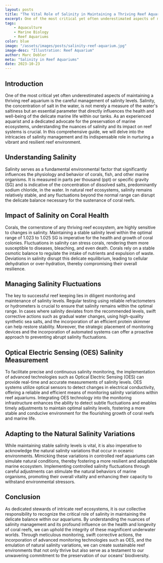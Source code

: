 ```yaml
---
layout: posts
title: "The Vital Role of Salinity in Maintaining a Thriving Reef Aquarium"
excerpt: One of the most critical yet often underestimated aspects of maintaining a thriving reef aquarium is the careful management of salinity levels. Read on to understand the significance of salinity in nurturing a vibrant and resilient reef environment.
tags: 
    - Aquaculture
    - Marine Biology
    - Reef Aquariums
color: blue
image: "/assets/images/posts/salinity-reef-aquarium.jpg"
image-desc: "Illustration: Reef Aquarium"
author: Marc Dobler
meta: "Salinity in Reef Aquariums"
date: 2023-10-23
---
```


## Introduction

One of the most critical yet often underestimated aspects of maintaining a thriving reef aquarium is the careful management of salinity levels. Salinity, the concentration of salt in the water, is not merely a measure of the water's saltiness but an essential parameter that directly influences the health and well-being of the delicate marine life within our tanks. As an experienced aquarist and a dedicated advocate for the preservation of marine ecosystems, understanding the nuances of salinity and its impact on reef systems is crucial. In this comprehensive guide, we will delve into the intricacies of salinity management and its indispensable role in nurturing a vibrant and resilient reef environment.

## Understanding Salinity

Salinity serves as a fundamental environmental factor that significantly influences the physiology and behavior of corals, fish, and other marine organisms. It is measured in parts per thousand (ppt) or specific gravity (SG) and is indicative of the concentration of dissolved salts, predominantly sodium chloride, in the water. In natural reef ecosystems, salinity remains relatively stable, and any fluctuations beyond the normal range can disrupt the delicate balance necessary for the sustenance of coral reefs.

## Impact of Salinity on Coral Health

Corals, the cornerstone of any thriving reef ecosystem, are highly sensitive to changes in salinity. Maintaining a stable salinity level within the optimal range of 1.023 to 1.025 SG is imperative for the health and growth of coral colonies. Fluctuations in salinity can stress corals, rendering them more susceptible to diseases, bleaching, and even death. Corals rely on a stable osmotic balance to regulate the intake of nutrients and expulsion of waste. Deviations in salinity disrupt this delicate equilibrium, leading to cellular dehydration or over-hydration, thereby compromising their overall resilience.

## Managing Salinity Fluctuations

The key to successful reef keeping lies in diligent monitoring and maintenance of salinity levels. Regular testing using reliable refractometers or hydrometers is crucial to ensure that salinity remains within the optimal range. In cases where salinity deviates from the recommended levels, swift corrective actions such as gradual water changes, using high-quality synthetic sea salts, and the incorporation of an efficient protein skimmer can help restore stability. Moreover, the strategic placement of monitoring devices and the incorporation of automated systems can offer a proactive approach to preventing abrupt salinity fluctuations.

## Optical Electric Sensing (OES) Salinity Measurement

To facilitate precise and continuous salinity monitoring, the implementation of advanced technologies such as Optical Electric Sensing (OES) can provide real-time and accurate measurements of salinity levels. OES systems utilize optical sensors to detect changes in electrical conductivity, offering a reliable and efficient means of monitoring salinity variations within reef aquariums. Integrating OES technology into the monitoring infrastructure enhances the ability to detect subtle fluctuations and enables timely adjustments to maintain optimal salinity levels, fostering a more stable and conducive environment for the flourishing growth of coral reefs and marine life.

## Adapting to the Natural Salinity Variations

While maintaining stable salinity levels is vital, it is also imperative to acknowledge the natural salinity variations that occur in oceanic environments. Mimicking these variations in controlled reef aquariums can simulate natural conditions, thereby fostering a more resilient and adaptable marine ecosystem. Implementing controlled salinity fluctuations through careful adjustments can stimulate the natural behaviors of marine organisms, promoting their overall vitality and enhancing their capacity to withstand environmental stressors.

## Conclusion

As dedicated stewards of intricate reef ecosystems, it is our collective responsibility to recognize the critical role of salinity in maintaining the delicate balance within our aquariums. By understanding the nuances of salinity management and its profound influence on the health and longevity of coral reefs, we can uphold the integrity of these magnificent underwater worlds. Through meticulous monitoring, swift corrective actions, the incorporation of advanced monitoring technologies such as OES, and the emulation of natural salinity variations, we can create sustainable reef environments that not only thrive but also serve as a testament to our unwavering commitment to the preservation of our oceans' biodiversity.
